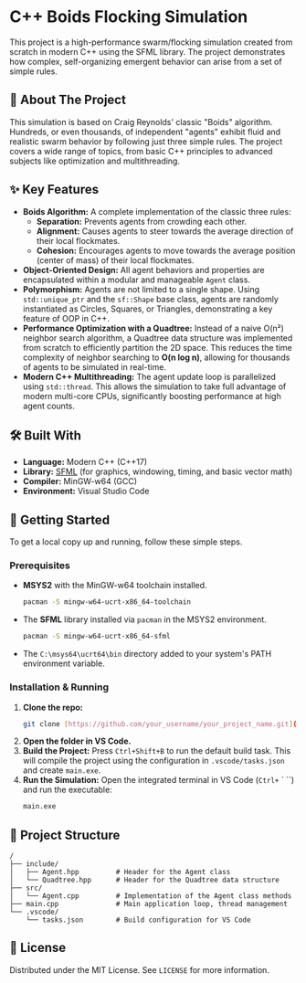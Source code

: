 # C++ Boids Flocking Simulation

This project is a high-performance swarm/flocking simulation created from scratch in modern C++ using the SFML library. The project demonstrates how complex, self-organizing emergent behavior can arise from a set of simple rules.


## 📜 About The Project

This simulation is based on Craig Reynolds' classic "Boids" algorithm. Hundreds, or even thousands, of independent "agents" exhibit fluid and realistic swarm behavior by following just three simple rules. The project covers a wide range of topics, from basic C++ principles to advanced subjects like optimization and multithreading.

## ✨ Key Features

* **Boids Algorithm:** A complete implementation of the classic three rules:
    * **Separation:** Prevents agents from crowding each other.
    * **Alignment:** Causes agents to steer towards the average direction of their local flockmates.
    * **Cohesion:** Encourages agents to move towards the average position (center of mass) of their local flockmates.
* **Object-Oriented Design:** All agent behaviors and properties are encapsulated within a modular and manageable `Agent` class.
* **Polymorphism:** Agents are not limited to a single shape. Using `std::unique_ptr` and the `sf::Shape` base class, agents are randomly instantiated as Circles, Squares, or Triangles, demonstrating a key feature of OOP in C++.
* **Performance Optimization with a Quadtree:** Instead of a naive O(n²) neighbor search algorithm, a Quadtree data structure was implemented from scratch to efficiently partition the 2D space. This reduces the time complexity of neighbor searching to **O(n log n)**, allowing for thousands of agents to be simulated in real-time.
* **Modern C++ Multithreading:** The agent update loop is parallelized using `std::thread`. This allows the simulation to take full advantage of modern multi-core CPUs, significantly boosting performance at high agent counts.

## 🛠️ Built With

* **Language:** Modern C++ (C++17)
* **Library:** [SFML](https://www.sf-ml.org/) (for graphics, windowing, timing, and basic vector math)
* **Compiler:** MinGW-w64 (GCC)
* **Environment:** Visual Studio Code

## 🚀 Getting Started

To get a local copy up and running, follow these simple steps.

### Prerequisites

* **MSYS2** with the MinGW-w64 toolchain installed.
    ```sh
    pacman -S mingw-w64-ucrt-x86_64-toolchain
    ```
* The **SFML** library installed via `pacman` in the MSYS2 environment.
    ```sh
    pacman -S mingw-w64-ucrt-x86_64-sfml
    ```
* The `C:\msys64\ucrt64\bin` directory added to your system's PATH environment variable.

### Installation & Running

1.  **Clone the repo:**
    ```sh
    git clone [https://github.com/your_username/your_project_name.git](https://github.com/your_username/your_project_name.git)
    ```
2.  **Open the folder in VS Code.**
3.  **Build the Project:**
    Press `Ctrl+Shift+B` to run the default build task. This will compile the project using the configuration in `.vscode/tasks.json` and create `main.exe`.
4.  **Run the Simulation:**
    Open the integrated terminal in VS Code (`Ctrl+` \` ``) and run the executable:
    ```sh
    main.exe
    ```

## 📂 Project Structure

```
/
├── include/
│   ├── Agent.hpp         # Header for the Agent class
│   └── Quadtree.hpp      # Header for the Quadtree data structure
├── src/
│   └── Agent.cpp         # Implementation of the Agent class methods
├── main.cpp              # Main application loop, thread management
└── .vscode/
    └── tasks.json        # Build configuration for VS Code
```

## 📄 License

Distributed under the MIT License. See `LICENSE` for more information.